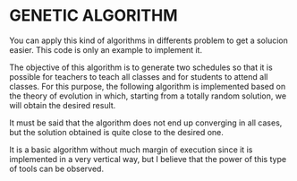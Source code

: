 # GENETIC ALGORITHM
You can apply this kind of algorithms in differents problem to get a solucion easier. This code is only an example to implement it.

The objective of this algorithm is to generate two schedules so that it is possible for teachers to teach all classes and for students to attend all classes. 
For this purpose, the following algorithm is implemented based on the theory of evolution in which, starting from a totally random solution, we will obtain the 
desired result.

It must be said that the algorithm does not end up converging in all cases, but the solution obtained is quite close to the desired one. 

It is a basic algorithm without much margin of execution since it is implemented in a very vertical way, but I believe that the power of this type of tools can be observed.
